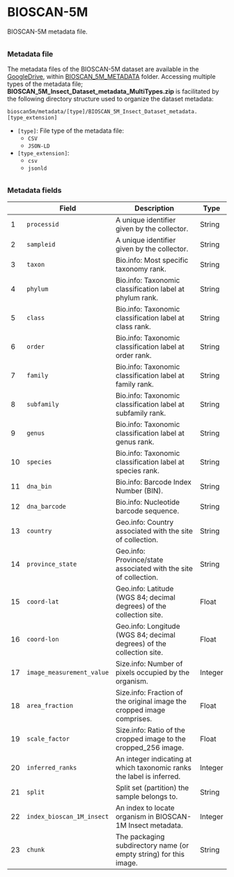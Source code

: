 # BIOSCAN-5M

BIOSCAN-5M metadata file.

###### <h3> Metadata file
The metadata files of the BIOSCAN-5M dataset are available in the [GoogleDrive](https://drive.google.com/drive/u/1/folders/1Jc57eKkeiYrnUBc9WlIp-ZS_L1bVlT-0),
within [BIOSCAN_5M_METADATA](https://drive.google.com/drive/u/1/folders/1TLVw0P4MT_5lPrgjMCMREiP8KW-V4nTb) folder.
Accessing multiple types of the metadata file; **BIOSCAN_5M_Insect_Dataset_metadata_MultiTypes.zip** is facilitated by the following directory structure used to organize the dataset metadata:

```plaintext
bioscan5m/metadata/[type]/BIOSCAN_5M_Insect_Dataset_metadata.[type_extension]
```

- `[type]`: File type of the metadata file:
  - `CSV`
  - `JSON-LD`
- `[type_extension]`:
  - `csv`
  - `jsonld`

###### <h3> Metadata fields

|   | **Field**                    | **Description**                                                       | **Type**   |
|---|------------------------------|-----------------------------------------------------------------------|------------|
| 1 | `processid`                  | A unique identifier given by the collector.                           | String     |
| 2 | `sampleid`                   | A unique identifier given by the collector.                           | String     |
| 3 | `taxon`                      | Bio.info: Most specific taxonomy rank.                                | String     |
| 4 | `phylum`                     | Bio.info: Taxonomic classification label at phylum rank.              | String     |
| 5 | `class`                      | Bio.info: Taxonomic classification label at class rank.               | String     |
| 6 | `order`                      | Bio.info: Taxonomic classification label at order rank.               | String     |
| 7 | `family`                     | Bio.info: Taxonomic classification label at family rank.              | String     |
| 8 | `subfamily`                  | Bio.info: Taxonomic classification label at subfamily rank.           | String     |
| 9 | `genus`                      | Bio.info: Taxonomic classification label at genus rank.               | String     |
| 10| `species`                    | Bio.info: Taxonomic classification label at species rank.             | String     |
| 11| `dna_bin`                    | Bio.info: Barcode Index Number (BIN).                                 | String     |
| 12| `dna_barcode`                | Bio.info: Nucleotide barcode sequence.                                | String     |
| 13| `country`                    | Geo.info: Country associated with the site of collection.             | String     |
| 14| `province_state`             | Geo.info: Province/state associated with the site of collection.      | String     |
| 15| `coord-lat`                  | Geo.info: Latitude (WGS 84; decimal degrees) of the collection site.  | Float      |
| 16| `coord-lon`                  | Geo.info: Longitude (WGS 84; decimal degrees) of the collection site. | Float      |
| 17| `image_measurement_value`    | Size.info: Number of pixels occupied by the organism.                 | Integer    |
| 18| `area_fraction`              | Size.info: Fraction of the original image the cropped image comprises. | Float      |
| 19| `scale_factor`               | Size.info: Ratio of the cropped image to the cropped_256 image.       | Float      |
| 20| `inferred_ranks`             | An integer indicating at which taxonomic ranks the label is inferred. | Integer    |
| 21| `split`                      | Split set (partition) the sample belongs to.                          | String     |
| 22| `index_bioscan_1M_insect`    | An index to locate organism in BIOSCAN-1M Insect metadata.            | Integer    |
| 23| `chunk`                      | The packaging subdirectory name (or empty string) for this image.     | String     |

